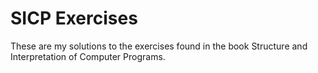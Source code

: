 # SICP Exercises
These are my solutions to the exercises found in the book Structure and Interpretation of Computer Programs.
